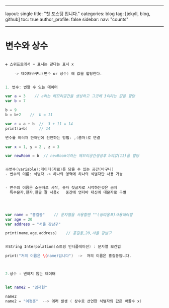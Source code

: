 



---

layout: single
title:  "첫 포스팅 입니다."
categories: blog
tag: [jekyll, blog, github]
toc: true
author_profile: false
sidebar:
    nav: "counts"

---

# 변수와 상수

```swift

❖ 스위프트에서 = 표시는 같다는 표시 x  
    
    -> 데이터바구니(변수 or 상수) 에 값을 할당한다. 


1. 변수: 변할 수 있는 데이터

var a = 3    // a라는 메모리공간을 생성하고 그곳에 3이라는 값을 할당 
var b = 7

b = 9  
b = b+2    //  b = 11

var c = a + b  //  3 + 11 = 14
print(a+b)     // 14

변수를 여러개 한꺼번에 선언하는 방법: ,(콤마)로 연결

var x = 1, y = 2 , z = 3

var newRoom = b  // newRoom이라는 메모리공간생성후 b의값(11)을 할당


※변수(variable):데이터(자료)를 담을 수 있는 공간(바구니)
- 변수의 이름: 식별자 -> 하나의 영역에 하나의 식별자만 사용 가능


- 변수의 이름은 소문자로 시작, 숫자 첫글자로 시작하는것은 금지
  특수문자,한자,한글 잘 사용x   중간에 언더바 대신에 대문자로 구별 




var name = "홍길동"    // 문자열을 사용할땐 ""(쌍따옴표)사용해야함
var age = 20
var address = "서울 강남구"

print(name,age,address)    // 홍길동,20,서울 강남구


※String Interpolation(스트링 인터폴레이션) : 문자열 보간법

print("저의 이름은 \(name)입니다")  ->  저의 이름은 홍길동입니다.



2.상수 : 변하지 않는 데이터


let name2 = "임재현"

name2 
name2 = "이정훈"  --> 에러 발생 ( 상수로 선언한 식별자의 값은 바꿀수 x)



```

